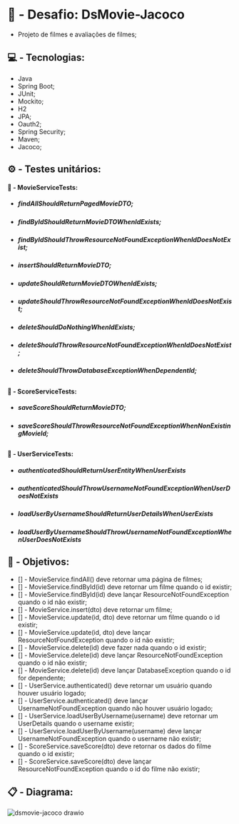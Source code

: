 # :construction: - Desafio: DsMovie-Jacoco

- Projeto de filmes e avaliações de filmes;

##

## :computer: - Tecnologias: 

- Java
- Spring Boot;
- JUnit;
- Mockito;
- H2
- JPA;
- Oauth2;
- Spring Security;
- Maven;
- Jacoco;

##

## :gear: - Testes unitários:

#### :open_file_folder: - MovieServiceTests:

- ##### findAllShouldReturnPagedMovieDTO;
- ##### findByIdShouldReturnMovieDTOWhenIdExists;
- ##### findByIdShouldThrowResourceNotFoundExceptionWhenIdDoesNotExist;
- ##### insertShouldReturnMovieDTO;
- ##### updateShouldReturnMovieDTOWhenIdExists;
- ##### updateShouldThrowResourceNotFoundExceptionWhenIdDoesNotExist;
- ##### deleteShouldDoNothingWhenIdExists;
- ##### deleteShouldThrowResourceNotFoundExceptionWhenIdDoesNotExist;
- ##### deleteShouldThrowDatabaseExceptionWhenDependentId;

##

#### :open_file_folder: - ScoreServiceTests:

- ##### saveScoreShouldReturnMovieDTO;
- ##### saveScoreShouldThrowResourceNotFoundExceptionWhenNonExistingMovieId;

##

#### :open_file_folder: - UserServiceTests:

- ##### authenticatedShouldReturnUserEntityWhenUserExists
- ##### authenticatedShouldThrowUsernameNotFoundExceptionWhenUserDoesNotExists
- ##### loadUserByUsernameShouldReturnUserDetailsWhenUserExists
- ##### loadUserByUsernameShouldThrowUsernameNotFoundExceptionWhenUserDoesNotExists

##

## :pushpin: - Objetivos:

- [] - MovieService.findAll() deve retornar uma página de filmes;
- [] - MovieService.findById(id) deve retornar um filme quando o id existir;
- [] - MovieService.findById(id) deve lançar ResourceNotFoundException quando o id não existir;
- [] - MovieService.insert(dto) deve retornar um filme;
- [] - MovieService.update(id, dto) deve retornar um filme quando o id existir;
- [] - MovieService.update(id, dto) deve lançar ResourceNotFoundException quando o id não existir;
- [] - MovieService.delete(id) deve fazer nada quando o id existir;
- [] - MovieService.delete(id) deve lançar ResourceNotFoundException quando o id não existir;
- [] - MovieService.delete(id) deve lançar DatabaseException quando o id for dependente;
- [] - UserService.authenticated() deve retornar um usuário quando houver usuário logado;
- [] - UserService.authenticated() deve lançar UsernameNotFoundException quando não houver usuário logado;
- [] - UserService.loadUserByUsername(username) deve retornar um UserDetails quando o username existir;
- [] - UserService.loadUserByUsername(username) deve lançar UsernameNotFoundException quando o username não existir;
- [] - ScoreService.saveScore(dto) deve retornar os dados do filme quando o id existir;
- [] - ScoreService.saveScore(dto) deve lançar ResourceNotFoundException quando o id do filme não existir;

##

## :clipboard: - Diagrama:

![dsmovie-jacoco drawio](https://github.com/carloshenriquefs/dsmovie-jacoco/assets/54969405/f37c94bc-b127-405a-9a74-cf81b1d8ec2d)
